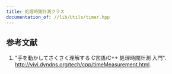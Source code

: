 ```yaml
---
title: 処理時間計測クラス
documentation_of: //lib/Utils/timer.hpp
---
```



## 参考文献

1. "手を動かしてさくさく理解する C言語/C++ 処理時間計測 入門". <http://vivi.dyndns.org/tech/cpp/timeMeasurement.html>.

